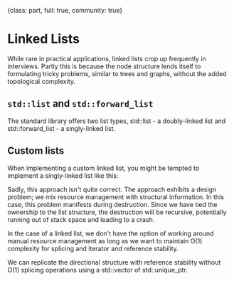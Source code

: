 {class: part, full: true, community: true}
# Linked Lists

While rare in practical applications, linked lists crop up frequently in interviews. Partly this is because the node structure lends itself to formulating tricky problems, similar to trees and graphs, without the added topological complexity.

## `std::list` and `std::forward_list`

The standard library offers two list types, std::list - a doubly-linked list and std::forward_list - a singly-linked list.

## Custom lists

When implementing a custom linked list, you might be tempted to implement a singly-linked list like this:

Sadly, this approach isn't quite correct. The approach exhibits a design problem; we mix resource management with structural information. In this case, this problem manifests during destruction. Since we have tied the ownership to the list structure, the destruction will be recursive, potentially running out of stack space and leading to a crash.

In the case of a linked list, we don't have the option of working around manual resource management as long as we want to maintain O(1) complexity for splicing and iterator and reference stability.

We can replicate the directional structure with reference stability without O(1) splicing operations using a std::vector of std::unique_ptr.